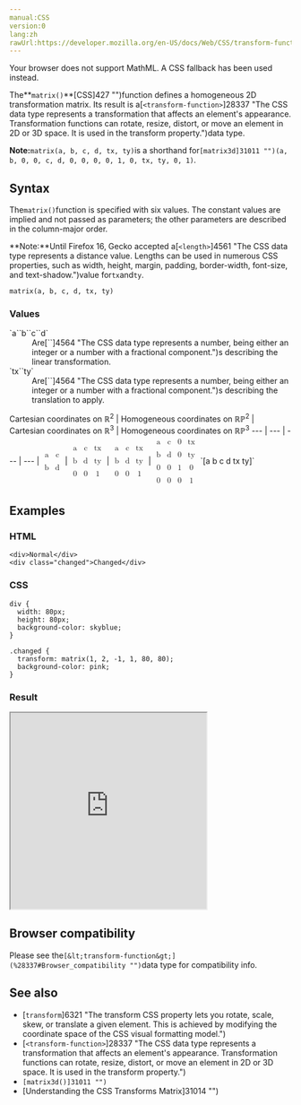 ```yaml
---
manual:CSS
version:0
lang:zh
rawUrl:https://developer.mozilla.org/en-US/docs/Web/CSS/transform-function/matrix
---
```






Your browser does not support MathML. A CSS fallback has been used instead.




The**`matrix()`**[CSS]427 "")function defines a homogeneous 2D transformation matrix. Its result is a[`<transform-function>`]28337 "The <transform-function> CSS data type represents a transformation that affects an element's appearance. Transformation functions can rotate, resize, distort, or move an element in 2D or 3D space. It is used in the transform property.")data type.



**Note:**`matrix(a, b, c, d, tx, ty)`is a shorthand for`[matrix3d]31011 "")(a, b, 0, 0, c, d, 0, 0, 0, 0, 1, 0, tx, ty, 0, 1)`.



## Syntax<a name="Syntax"></a>


The`matrix()`function is specified with six values. The constant values are implied and not passed as parameters; the other parameters are described in the column-major order.

**Note:**Until Firefox 16, Gecko accepted a[`<length>`]4561 "The <length> CSS data type represents a distance value. Lengths can be used in numerous CSS properties, such as width, height, margin, padding, border-width, font-size, and text-shadow.")value for`tx`and`ty`.

```
matrix(a, b, c, d, tx, ty)

```

### Values<a name="Values"></a>
<dl><dt id=''>`a``b``c``d`</dt><dd>Are[`<number>`]4564 "The <number> CSS data type represents a number, being either an integer or a number with a fractional component.")s describing the linear transformation.</dd><dt id=''>`tx``ty`</dt><dd>Are[`<number>`]4564 "The <number> CSS data type represents a number, being either an integer or a number with a fractional component.")s describing the translation to apply.</dd></dl>
Cartesian coordinates on ℝ<sup>2</sup> | Homogeneous coordinates on ℝℙ<sup>2</sup> | Cartesian coordinates on ℝ<sup>3</sup> | Homogeneous coordinates on ℝℙ<sup>3</sup> 
 ---  |  ---  |  ---  |  ---  | 
<math><mfenced><mtable><mtr><mtd>a</mtd><mtd>c</mtd></mtr><mtr><mtd>b</mtd><mtd>d</mtd></mtr></mtable></mfenced></math> | <math><mfenced><mtable><mtr><mtd>a</mtd><mtd>c</mtd><mtd>tx</mtd></mtr><mtr><mtd>b</mtd><mtd>d</mtd><mtd>ty</mtd></mtr><mtr><mtd>0</mtd><mtd>0</mtd><mtd>1</mtd></mtr></mtable></mfenced></math> | <math><mfenced><mtable><mtr><mtd>a</mtd><mtd>c</mtd><mtd>tx</mtd></mtr><mtr><mtd>b</mtd><mtd>d</mtd><mtd>ty</mtd></mtr><mtr><mtd>0</mtd><mtd>0</mtd><mtd>1</mtd></mtr></mtable></mfenced></math> | <math><mfenced><mtable><mtr><mtd>a</mtd><mtd>c</mtd><mtd>0</mtd><mtd>tx</mtd></mtr><mtr><mtd>b</mtd><mtd>d</mtd><mtd>0</mtd><mtd>ty</mtd></mtr><mtr><mtd>0</mtd><mtd>0</mtd><mtd>1</mtd><mtd>0</mtd></mtr><mtr><mtd>0</mtd><mtd>0</mtd><mtd>0</mtd><mtd>1</mtd></mtr></mtable></mfenced></math> 
`[a b c d tx ty]` 


## Examples<a name="Examples"></a>

### HTML<a name="HTML"></a>

```
<div>Normal</div>
<div class="changed">Changed</div>
```

### CSS<a name="CSS"></a>

```
div {
  width: 80px;
  height: 80px;
  background-color: skyblue;
}

.changed {
  transform: matrix(1, 2, -1, 1, 80, 80);
  background-color: pink;
}
```

### Result<a name="Result"></a>


<iframe src='https://mdn.mozillademos.org/en-US/docs/Web/CSS/transform-function/matrix$samples/Examples?revision=1321121' width='350' height='350'></iframe>



## Browser compatibility<a name="Browser_compatibility"></a>


Please see the`[&lt;transform-function&gt;](%28337#Browser_compatibility "")`data type for compatibility info.


## See also<a name="See_also"></a>

* [`transform`]6321 "The transform CSS property lets you rotate, scale, skew, or translate a given element. This is achieved by modifying the coordinate space of the CSS visual formatting model.")
* [`<transform-function>`]28337 "The <transform-function> CSS data type represents a transformation that affects an element's appearance. Transformation functions can rotate, resize, distort, or move an element in 2D or 3D space. It is used in the transform property.")
* `[matrix3d()]31011 "")`
* [Understanding the CSS Transforms Matrix]31014 "")



